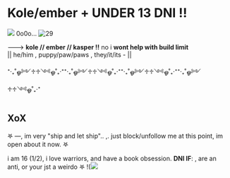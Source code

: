 # Kole/ember +   ****UNDER 13 DNI !!****
<img src="https://i.postimg.cc/7YJrbwTz/IMG-9349.png"/> 0o0o...               <img src="https://i.postimg.cc/dVqdGW3d/IMG-8223.webp" alt="29"/>



---> **kole // ember // kasper !!** no i **wont help with build limit**  
|| he/him , puppy/paw/paws , they/it/its - ||


⁺‧₊˚ஓ༻♱♱༺ஓ˚₊‧⁺⁺‧₊˚ஓ༻♱♱༺ஓ˚₊‧⁺⁺‧₊˚ஓ༻♱♱༺ஓ˚₊‧⁺⁺‧₊˚ஓ༻♱♱༺ஓ˚₊‧⁺
## XoX
𖤐 —, im very "ship and let ship".. ,. just block/unfollow me at this point, im open about it now. 𖤐

i am 16 (1/2), i love warriors, and have a book obsession.
**DNI IF**: , are an anti, or your jst a weirdo 𖤐 
!(<img  src="https://media1.tenor.com/m/HSsOFsjQb2wAAAAC/gorillaz-2d.gif">
